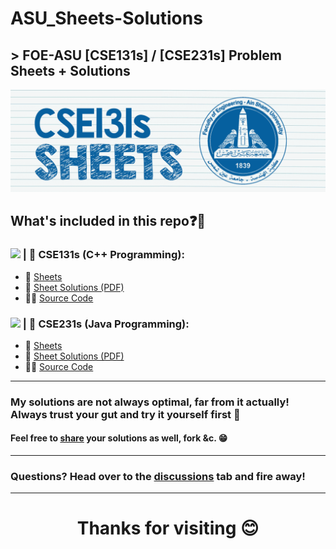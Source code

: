 # ASU_Sheets-Solutions
## > **FOE-ASU [CSE131s] / [CSE231s] Problem Sheets + Solutions**

<div id="header" align="left">
 <img src="sheets_header_GIF.gif">
</div>

## What's included in this repo❓🤔
### <img src="https://cdn-icons-png.flaticon.com/512/6132/6132222.png" width="20"> | 📁 CSE131s (C++ Programming):
- 📄 [Sheets](https://github.com/dizzydroid/ASU_Sheets-Solutions/tree/main/CSE131s%20Sheets)
- 📝 [Sheet Solutions (PDF)](https://github.com/dizzydroid/ASU_Sheets-Solutions/tree/main/My%20Sheet%20Solutions)
- 👨‍💻 [Source Code](https://github.com/dizzydroid/ASU_Sheets-Solutions/tree/main/Source%20Code)
### <img src="https://cdn.iconscout.com/icon/free/png-256/free-java-60-1174953.png" width="20"> | 📁 CSE231s (Java Programming):
- 📄 [Sheets ](https://github.com/dizzydroid/ASU_Sheets-Solutions/tree/main/CSE231s%20-%20Advanced%20Computer%20Programming%20%5BJAVA%5D/%5BCSE231s%5D%20Sheets)
- 📝 [Sheet Solutions (PDF)](https://github.com/dizzydroid/ASU_Sheets-Solutions/tree/main/CSE231s%20-%20Advanced%20Computer%20Programming%20%5BJAVA%5D/My%20Sheet%20Solutions)
- 👨‍💻 [Source Code](https://github.com/dizzydroid/ASU_Sheets-Solutions/tree/main/CSE231s%20-%20Advanced%20Computer%20Programming%20%5BJAVA%5D/Source%20Code)

___________________________________________________________________
### My solutions are not always optimal, far from it actually! Always trust your gut and try it yourself first 💪
#### Feel free to [share](https://github.com/dizzydroid/ASU_Sheets-Solutions/discussions/) your solutions as well, fork &c. 😁
___________________________________________________________________
### **Questions?** Head over to the [discussions](https://github.com/dizzydroid/ASU_Sheets-Solutions/discussions/) tab and fire away!
___________________________________________________________________

<h1 align="center">Thanks for visiting 😊</h1>
